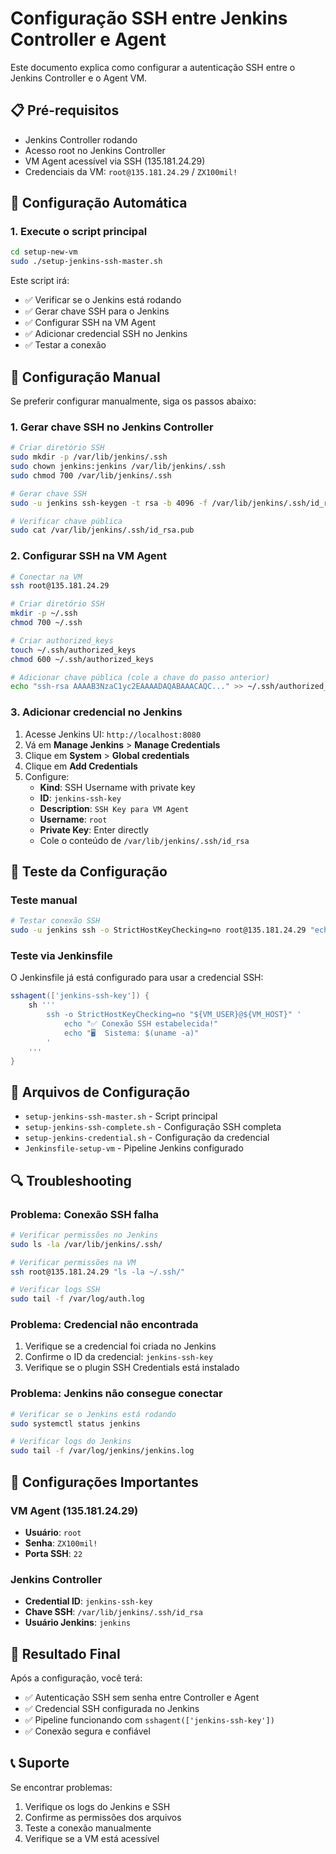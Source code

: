# Configuração SSH entre Jenkins Controller e Agent

Este documento explica como configurar a autenticação SSH entre o Jenkins Controller e o Agent VM.

## 📋 Pré-requisitos

- Jenkins Controller rodando
- Acesso root no Jenkins Controller
- VM Agent acessível via SSH (135.181.24.29)
- Credenciais da VM: `root@135.181.24.29` / `ZX100mil!`

## 🚀 Configuração Automática

### 1. Execute o script principal

```bash
cd setup-new-vm
sudo ./setup-jenkins-ssh-master.sh
```

Este script irá:
- ✅ Verificar se o Jenkins está rodando
- ✅ Gerar chave SSH para o Jenkins
- ✅ Configurar SSH na VM Agent
- ✅ Adicionar credencial SSH no Jenkins
- ✅ Testar a conexão

## 🔧 Configuração Manual

Se preferir configurar manualmente, siga os passos abaixo:

### 1. Gerar chave SSH no Jenkins Controller

```bash
# Criar diretório SSH
sudo mkdir -p /var/lib/jenkins/.ssh
sudo chown jenkins:jenkins /var/lib/jenkins/.ssh
sudo chmod 700 /var/lib/jenkins/.ssh

# Gerar chave SSH
sudo -u jenkins ssh-keygen -t rsa -b 4096 -f /var/lib/jenkins/.ssh/id_rsa -N ""

# Verificar chave pública
sudo cat /var/lib/jenkins/.ssh/id_rsa.pub
```

### 2. Configurar SSH na VM Agent

```bash
# Conectar na VM
ssh root@135.181.24.29

# Criar diretório SSH
mkdir -p ~/.ssh
chmod 700 ~/.ssh

# Criar authorized_keys
touch ~/.ssh/authorized_keys
chmod 600 ~/.ssh/authorized_keys

# Adicionar chave pública (cole a chave do passo anterior)
echo "ssh-rsa AAAAB3NzaC1yc2EAAAADAQABAAACAQC..." >> ~/.ssh/authorized_keys
```

### 3. Adicionar credencial no Jenkins

1. Acesse Jenkins UI: `http://localhost:8080`
2. Vá em **Manage Jenkins** > **Manage Credentials**
3. Clique em **System** > **Global credentials**
4. Clique em **Add Credentials**
5. Configure:
   - **Kind**: SSH Username with private key
   - **ID**: `jenkins-ssh-key`
   - **Description**: `SSH Key para VM Agent`
   - **Username**: `root`
   - **Private Key**: Enter directly
   - Cole o conteúdo de `/var/lib/jenkins/.ssh/id_rsa`

## 🧪 Teste da Configuração

### Teste manual

```bash
# Testar conexão SSH
sudo -u jenkins ssh -o StrictHostKeyChecking=no root@135.181.24.29 "echo 'Conexão SSH funcionando!'"
```

### Teste via Jenkinsfile

O Jenkinsfile já está configurado para usar a credencial SSH:

```groovy
sshagent(['jenkins-ssh-key']) {
    sh '''
        ssh -o StrictHostKeyChecking=no "${VM_USER}@${VM_HOST}" '
            echo "✅ Conexão SSH estabelecida!"
            echo "🖥️  Sistema: $(uname -a)"
        '
    '''
}
```

## 📁 Arquivos de Configuração

- `setup-jenkins-ssh-master.sh` - Script principal
- `setup-jenkins-ssh-complete.sh` - Configuração SSH completa
- `setup-jenkins-credential.sh` - Configuração da credencial
- `Jenkinsfile-setup-vm` - Pipeline Jenkins configurado

## 🔍 Troubleshooting

### Problema: Conexão SSH falha

```bash
# Verificar permissões no Jenkins
sudo ls -la /var/lib/jenkins/.ssh/

# Verificar permissões na VM
ssh root@135.181.24.29 "ls -la ~/.ssh/"

# Verificar logs SSH
sudo tail -f /var/log/auth.log
```

### Problema: Credencial não encontrada

1. Verifique se a credencial foi criada no Jenkins
2. Confirme o ID da credencial: `jenkins-ssh-key`
3. Verifique se o plugin SSH Credentials está instalado

### Problema: Jenkins não consegue conectar

```bash
# Verificar se o Jenkins está rodando
sudo systemctl status jenkins

# Verificar logs do Jenkins
sudo tail -f /var/log/jenkins/jenkins.log
```

## 📝 Configurações Importantes

### VM Agent (135.181.24.29)
- **Usuário**: `root`
- **Senha**: `ZX100mil!`
- **Porta SSH**: `22`

### Jenkins Controller
- **Credential ID**: `jenkins-ssh-key`
- **Chave SSH**: `/var/lib/jenkins/.ssh/id_rsa`
- **Usuário Jenkins**: `jenkins`

## 🎉 Resultado Final

Após a configuração, você terá:
- ✅ Autenticação SSH sem senha entre Controller e Agent
- ✅ Credencial SSH configurada no Jenkins
- ✅ Pipeline funcionando com `sshagent(['jenkins-ssh-key'])`
- ✅ Conexão segura e confiável

## 📞 Suporte

Se encontrar problemas:
1. Verifique os logs do Jenkins e SSH
2. Confirme as permissões dos arquivos
3. Teste a conexão manualmente
4. Verifique se a VM está acessível 